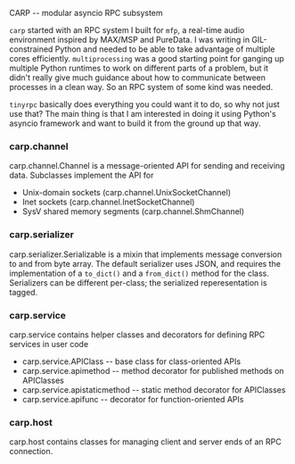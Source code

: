 CARP -- modular asyncio RPC subsystem

`carp` started with an RPC system I built for `mfp`, a real-time
audio environment inspired by MAX/MSP and PureData. I was writing
in GIL-constrained Python and needed to be able to take advantage
of multiple cores efficiently. `multiprocessing` was a good
starting point for ganging up multiple Python runtimes to work on
different parts of a problem, but it didn't really give much
guidance about how to communicate between processes in a clean
way. So an RPC system of some kind was needed. 

`tinyrpc` basically does everything you could want it to do, so
why not just use that? The main thing is that I am interested in
doing it using Python's asyncio framework and want to build it
from the ground up that way.

### carp.channel

carp.channel.Channel is a message-oriented API for sending and receiving
data. Subclasses implement the API for 

* Unix-domain sockets (carp.channel.UnixSocketChannel)
* Inet sockets (carp.channel.InetSocketChannel)
* SysV shared memory segments (carp.channel.ShmChannel)

### carp.serializer

carp.serializer.Serializable is a mixin that implements message
conversion to and from byte array. The default serializer uses
JSON, and requires the implementation of a `to_dict()` and a
`from_dict()` method for the class. Serializers can be different
per-class; the serialized reperesentation is tagged.

### carp.service

carp.service contains helper classes and decorators for defining
RPC services in user code 

* carp.service.APIClass -- base class for class-oriented APIs
* carp.service.apimethod -- method decorator for published
  methods on APIClasses
* carp.service.apistaticmethod -- static method decorator for
  APIClasses
* carp.service.apifunc -- decorator for function-oriented APIs

### carp.host 

carp.host contains classes for managing client and server ends of
an RPC connection. 




